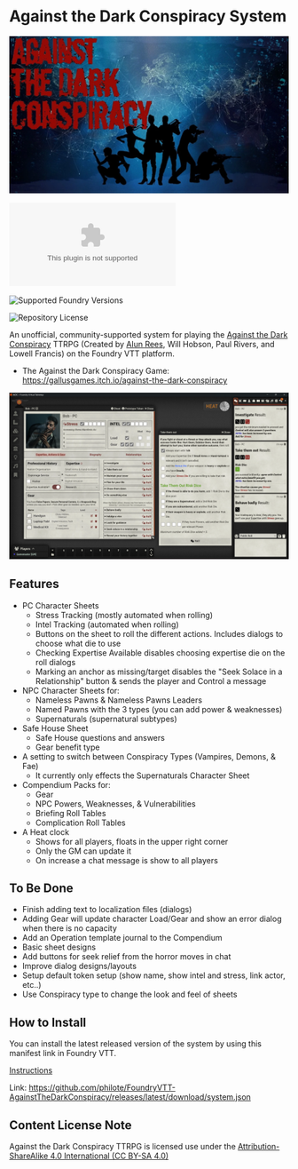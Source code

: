 # Against the Dark Conspiracy System

![A title image for the Against the Dark Conspiracy game system](cover.webp)

![Latest Release Download Count](https://img.shields.io/github/downloads/philote/FoundryVTT-AgainstTheDarkConspiracy/latest/system.zip)

![Supported Foundry Versions](https://img.shields.io/endpoint?url=https://foundryshields.com/version?url=https://github.com/philote/FoundryVTT-AgainstTheDarkConspiracy/releases/download/0.1.1/system.json)

![Repository License](https://img.shields.io/github/license/philote/FoundryVTT-AgainstTheDarkConspiracy)

An unofficial, community-supported system for playing the [Against the Dark Conspiracy](https://gallusgames.itch.io/against-the-dark-conspiracy) TTRPG (Created by [Alun Rees](https://twitter.com/AlunRees14), Will Hobson, Paul Rivers, and Lowell Francis) on the Foundry VTT platform.

- The Against the Dark Conspiracy Game: https://gallusgames.itch.io/against-the-dark-conspiracy

![A screenshot of the Against the Dark Conspiracy character sheet and chat output in Foundry VTT](screenshot.webp)

## Features

- PC Character Sheets
    - Stress Tracking (mostly automated when rolling)
    - Intel Tracking (automated when rolling)
    - Buttons on the sheet to roll the different actions. Includes dialogs to choose what die to use
    - Checking Expertise Available disables choosing expertise die on the roll dialogs
    - Marking an anchor as missing/target disables the "Seek Solace in a Relationship" button & sends the player and Control a message
- NPC Character Sheets for:
    - Nameless Pawns & Nameless Pawns Leaders
    - Named Pawns with the 3 types (you can add power & weaknesses)
    - Supernaturals (supernatural subtypes)
- Safe House Sheet
    - Safe House questions and answers
    - Gear benefit type
- A setting to switch between Conspiracy Types (Vampires, Demons, & Fae)
    - It currently only effects the Supernaturals Character Sheet
- Compendium Packs for:
    - Gear
    - NPC Powers, Weaknesses, & Vulnerabilities
    - Briefing Roll Tables
    - Complication Roll Tables
- A Heat clock
    - Shows for all players, floats in the upper right corner 
    - Only the GM can update it
    - On increase a chat message is show to all players

## To Be Done

- Finish adding text to localization files (dialogs)
- Adding Gear will update character Load/Gear and show an error dialog when there is no capacity
- Add an Operation template journal to the Compendium
- Basic sheet designs
- Add buttons for seek relief from the horror moves in chat
- Improve dialog designs/layouts
- Setup default token setup (show name, show intel and stress, link actor, etc..)
- Use Conspiracy type to change the look and feel of sheets

## How to Install

You can install the latest released version of the system by using this manifest link in Foundry VTT.

[Instructions](https://foundryvtt.com/article/tutorial/)

Link: https://github.com/philote/FoundryVTT-AgainstTheDarkConspiracy/releases/latest/download/system.json

## Content License Note

Against the Dark Conspiracy TTRPG is licensed use under the [Attribution-ShareAlike 4.0 International (CC BY-SA 4.0)](https://creativecommons.org/licenses/by-sa/4.0/)
